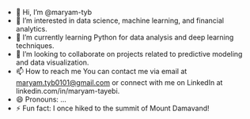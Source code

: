 - 👋 Hi, I’m @maryam-tyb
- 👀 I’m interested in data science, machine learning, and financial analytics.
- 🌱 I’m currently learning Python for data analysis and deep learning techniques.
- 💞️ I’m looking to collaborate on projects related to predictive modeling and data visualization.
- 📫 How to reach me You can contact me via email at maryam.tyb0101@gmail.com or connect with me on LinkedIn at linkedin.com/in/maryam-tayebi.
- 😄 Pronouns: ...
- ⚡ Fun fact:  I once hiked to the summit of Mount Damavand!

<!---
maryam-tyb/maryam-tyb is a ✨ special ✨ repository because its `README.md` (this file) appears on your GitHub profile.
You can click the Preview link to take a look at your changes.
--->

